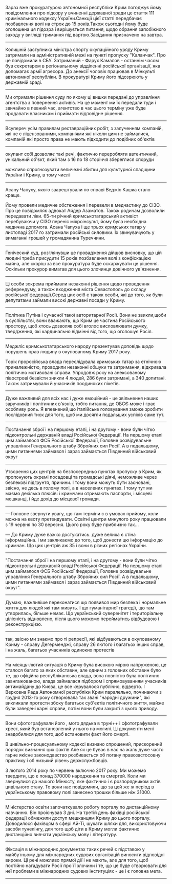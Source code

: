Зараз вже прокуратурою автономної республіки Крим погоджує йому повідомлення про підозру у вчиненні державної зради це стаття 111 кримінального кодексу України.Санкції цієї статті передбачає позбавлення волі на строк до 15 років.Також сьогодні йому буде оголошена ця підозра і вирішується питання, щодо обрання запобіжного заходу у вигляді тримання під вартою.Засідання призначено на завтра.

---

Колишній заступника міністра спорту окупаційного уряду Криму затримали на адміністративній межі на пункті пропуску "Каланчак".
Про це повідомили в СБУ.
Затриманий - Фарух Камалов - останнім часом був секретарем в регіональному відділенні російської організації, яка допомагає армії агресора.
До анексії чоловік працював в Мінкульті автономної республіки.
В прокуратурі Криму його підозрюють у державній зраді. 

---

Ми отримали рішення суду по якому ці вишки передані до управління агентства з повернення активів.
На це момент ми їх передали туди і звичайно в певний час, агентство в час цього терміну уже буде продавати власникам і приймати відповідне рішення.

---

Всупереч усім правилам реставраційних робіт, з залученням компаній, які не є ліцензованими, компаніями які ніколи цим не займалися, компаній які просто права не мають підходити до подібних об'єктів

---

окупант собі дозволяє такі речі, фактично переробляти автентичний, унікальний об'єкт, який там з 16 по 18 сторіччя збереглися споруди

можливо спрогнозувати величезні збитки для культурної спадщини України і Криму, в тому числі

---

Асану Чапуху, якого заарештували по справі Веджіє Кашка стало краще. 

Йому провели медичне обстеження і перевели в медчастину до СІЗО.
Про це повідомляє адвокат Айдер Азаматов.
Також родичам дозволили передавати ліки.
65-ти річний кримськотатарський активіст перебуваючи у СІЗО переніс мікроінсульт, йому була необхідна медична допомога.
Асана Чапуха і ще трьох кримських татар у листопаді 2017 го затримали російські силовики.
Їх звинувачують у вимаганні грошей у громадянина Туреччини.

---

Геніческий суд, розглянувши це провадження дійшов висновку, що цій людині треба присудити 15 років позбавлення волі з конфіскацією майна, але скоріш за все прокуратура буде оскаржувати це рішення.
Оскільки прокурор вимагав для цього злочинця довічного ув'язнення.

---

Ці особи зокрема приймали незаконні рішення щодо проведення референдуму, а також входження міста Севастополь до складу російської федерації.Серед цих осіб є також особи, які до того, як були депутатами займали високі державні посади у Криму.

---

Політика Путіна і сучасної такої авторитарної Росії.
Вони не звикли,щоби в суспільстві, вони вважають, що Крим це частина Російського простору, щоб хтось дозволяв собі вголос висловлювати думку, твердження, які кардинально відмінні від того, що оголошує Росія. 

---

Меджліс кримськотатарського народу презентував доповідь щодо порушень прав людину в окупованому Криму 2017 року. 

Торік проросійська влада переслідувала кримських татар за етнічною приналежністю, проводили незаконні обшуки та затримання, відкривала політично мотивовані справи.
Упродовж року на анексованому півострові безвісти зникли 4 людей, 286 були затримані, а 340 допитані.
Також затримували й учасників поодиноких пікетів. 

---

Дуже важливий для всіх нас і дуже емоційний - це звільнення наших заручників і політичних в'язнів, тобто питання, де ОБСЄ може і грає особливу роль.
Я впевнений,що італійське головування зможе зробити послідовний тиск для того, щоб ми досягли подальших успіхів саме тут. 

---

Постачання зброї і на першому етапі, і на другому - вони були чітко підконтрольні державній владі Російської Федерації.
На першому етапі цим займалося ФСБ Російської Федерації, Головне розвідувальне управління Генерального штабу Збройних сил Росії.
А в подальшому, цими питаннями займався і зараз займається Південний військовий округ

---

Утворення цих центрів на безпосередньо пунктах пропуску в Крим, як пропонують окремі посадовці та громадські діячі, неможливе через безпекові підґрунтя, причини.
І тому вони можуть бути засновані, звісно, не десь в голому полі, а в населених пунктах.
І тому тут ми маємо декілька плюсів: і кримчани отримають паспорти, і місцеві мешканці, і йде дохід до місцевої громади.

---

— Головне звернути увагу, що там терміни є в умовах прийому, коли можна на квоту претендувати.
Освітні центри минулого року працювали з 19 червня по 30 вересня.
Цього року буде приблизно так…

— До Криму дуже важко достукатись.
дуже велика є стіна інформаційна.
і ми закликаємо до того, щоб донести цю інформацію до кримчан.
Що цих центрів аж 35 і вони в різних регіонах України.

---

"Постачання зброї і на першому етапі, і на другому - вони були чітко підконтрольні державній владі Російської Федерації.
На першому етапі цим займалося ФСБ Російської Федерації, Головне розвідувальне управління Генерального штабу Збройних сил Росії.
А в подальшому, цими питаннями займався і зараз займається Південний військовий округ".

---

Думаю, важливіше переконатися що появився мир безпека і нормальне життя для людей які там живуть.
І що гуманітарної трагедії, що там утворилась, більше немає.
Що український суверенітет і територіальну цілісність відновлено, після цього можемо перейматись відбудовою і реконструкцією.

---

так, звісно ми знаємо про ті репресії, які відбуваються в окупованому Криму - справу Дегерменджі, справу 26 лютого і багатьох інших справ, і на жаль, багатьох учасників одиноких протестів

---

На місяць-лютий ситуація в Криму була високою мірою напруженою, це сталося багато за яких обставин, але одним з головних обставин було те, що офіційна республіканська влада, вона повністю була політично заангажованою, влада займалася підбором і спрямовуванням учасників антимайдану до Києва, це все керувалося публічно, відверто.
І Верховна Рада Автономної республіки Крим паралельно, починаючи з грудня 2013-го року створювала так звані "народні дружини", які викликали протести збоку багатьох суб'єктів політичного життя, майже були заведені карні справи, потім вони були закриті з цього приводу.

---

Вони сфотографували його , мого дядька в труні++ і сфотографували хрест, який був встановлений у нього на могилі.
Ці документи мені знадобилися для того,щоб встановити факт його смерті.

В цивільно-процесуальному кодексі визнано спрощений, прискорений порядок визнання цих фактів
Але як це буває в нас на жаль дуже часто гарне якісне законодавство розбивається об погану правозастосовну практику і об низький рівень держслужбовців.

З лютого 2014 року по червень включно 2017 року.
Ми можемо твердити, що є понад 370000 народження та смертей.
Коли ми звернулися до нашого Мінюсту, яке фактично і є розпорядником актів цивільного стану.
То вони нас повідомили, що за цей же ж період в українському правовому полі занесено трошки більше ніж 31000.

---

Міністерство освіти започаткувало роботу порталу по дистанційному навчанню.
Він проіснував 3 дні.
На третій день фахівці російської федерації обмежили доступ мешканцям Криму до цього порталу.
Доводилося фахівцям в сфері Ай-Ті, шукати шляхи для, використовуючи засоби тунелінгу, для того щоб діти в Криму могли фактично дистанційно вивчати українську мову і літературу.

---

Фіксація в міжнародних документах таких речей є підставою у майбутньому для міжнародних судових організацій виносити відповідні вироки.
Ці речі можливо прямої дії і не мають, але для того, щоб постійно нагадувати Росії про її злочини і те, що це буде створювати для неї проблеми в міжнародних судових інституціях - це і є головна мета.

---
